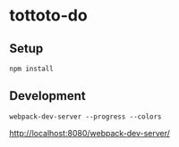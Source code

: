 # tottoto-do
## Setup

```
npm install
```

## Development
```
webpack-dev-server --progress --colors
```
[http://localhost:8080/webpack-dev-server/](http://localhost:8080/webpack-dev-server/)
